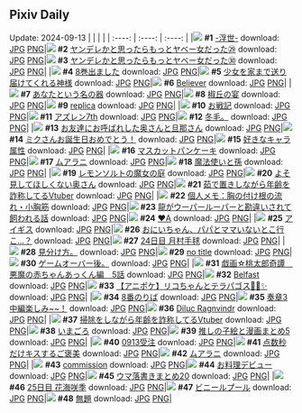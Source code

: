 ## Pixiv Daily
Update: 2024-09-13
|      |      |      |
| :----: | :----: | :----: |
|![](https://pixiv.microyu.workers.dev/c/240x480/img-master/img/2024/09/11/20/39/20/122343667_p0_master1200.jpg) **#1** [-浮世-](https://www.pixiv.net/artworks/122343667) download: [JPG](https://pixiv.microyu.workers.dev/img-original/img/2024/09/11/20/39/20/122343667_p0.jpg) [PNG](https://pixiv.microyu.workers.dev/img-original/img/2024/09/11/20/39/20/122343667_p0.png)|![](https://pixiv.microyu.workers.dev/c/240x480/img-master/img/2024/09/11/00/01/27/122323089_p0_master1200.jpg) **#2** [ヤンデレかと思ったらもっとヤベー女だった㉙](https://www.pixiv.net/artworks/122323089) download: [JPG](https://pixiv.microyu.workers.dev/img-original/img/2024/09/11/00/01/27/122323089_p0.jpg) [PNG](https://pixiv.microyu.workers.dev/img-original/img/2024/09/11/00/01/27/122323089_p0.png)|![](https://pixiv.microyu.workers.dev/c/240x480/img-master/img/2024/09/12/00/01/59/122350501_p0_master1200.jpg) **#3** [ヤンデレかと思ったらもっとヤベー女だった㉚](https://www.pixiv.net/artworks/122350501) download: [JPG](https://pixiv.microyu.workers.dev/img-original/img/2024/09/12/00/01/59/122350501_p0.jpg) [PNG](https://pixiv.microyu.workers.dev/img-original/img/2024/09/12/00/01/59/122350501_p0.png)|
|![](https://pixiv.microyu.workers.dev/c/240x480/img-master/img/2024/09/12/00/15/04/122351061_p0_master1200.jpg) **#4** [8巻出ました](https://www.pixiv.net/artworks/122351061) download: [JPG](https://pixiv.microyu.workers.dev/img-original/img/2024/09/12/00/15/04/122351061_p0.jpg) [PNG](https://pixiv.microyu.workers.dev/img-original/img/2024/09/12/00/15/04/122351061_p0.png)|![](https://pixiv.microyu.workers.dev/c/240x480/img-master/img/2024/09/11/11/28/07/122333359_p0_master1200.jpg) **#5** [少女を家まで送り届けてくれる神様](https://www.pixiv.net/artworks/122333359) download: [JPG](https://pixiv.microyu.workers.dev/img-original/img/2024/09/11/11/28/07/122333359_p0.jpg) [PNG](https://pixiv.microyu.workers.dev/img-original/img/2024/09/11/11/28/07/122333359_p0.png)|![](https://pixiv.microyu.workers.dev/c/240x480/img-master/img/2024/09/11/03/16/32/122327468_p0_master1200.jpg) **#6** [Believer](https://www.pixiv.net/artworks/122327468) download: [JPG](https://pixiv.microyu.workers.dev/img-original/img/2024/09/11/03/16/32/122327468_p0.jpg) [PNG](https://pixiv.microyu.workers.dev/img-original/img/2024/09/11/03/16/32/122327468_p0.png)|
|![](https://pixiv.microyu.workers.dev/c/240x480/img-master/img/2024/09/11/12/00/05/122333851_p0_master1200.jpg) **#7** [あなたという名の器](https://www.pixiv.net/artworks/122333851) download: [JPG](https://pixiv.microyu.workers.dev/img-original/img/2024/09/11/12/00/05/122333851_p0.jpg) [PNG](https://pixiv.microyu.workers.dev/img-original/img/2024/09/11/12/00/05/122333851_p0.png)|![](https://pixiv.microyu.workers.dev/c/240x480/img-master/img/2024/09/11/00/00/25/122322923_p0_master1200.jpg) **#8** [椒丘の宴](https://www.pixiv.net/artworks/122322923) download: [JPG](https://pixiv.microyu.workers.dev/img-original/img/2024/09/11/00/00/25/122322923_p0.jpg) [PNG](https://pixiv.microyu.workers.dev/img-original/img/2024/09/11/00/00/25/122322923_p0.png)|![](https://pixiv.microyu.workers.dev/c/240x480/img-master/img/2024/09/12/00/00/51/122350368_p0_master1200.jpg) **#9** [replica](https://www.pixiv.net/artworks/122350368) download: [JPG](https://pixiv.microyu.workers.dev/img-original/img/2024/09/12/00/00/51/122350368_p0.jpg) [PNG](https://pixiv.microyu.workers.dev/img-original/img/2024/09/12/00/00/51/122350368_p0.png)|
|![](https://pixiv.microyu.workers.dev/c/240x480/img-master/img/2024/09/11/21/29/16/122345147_p0_master1200.jpg) **#10** [お戦記](https://www.pixiv.net/artworks/122345147) download: [JPG](https://pixiv.microyu.workers.dev/img-original/img/2024/09/11/21/29/16/122345147_p0.jpg) [PNG](https://pixiv.microyu.workers.dev/img-original/img/2024/09/11/21/29/16/122345147_p0.png)|![](https://pixiv.microyu.workers.dev/c/240x480/img-master/img/2024/09/11/00/01/31/122323098_p0_master1200.jpg) **#11** [アズレン7th](https://www.pixiv.net/artworks/122323098) download: [JPG](https://pixiv.microyu.workers.dev/img-original/img/2024/09/11/00/01/31/122323098_p0.jpg) [PNG](https://pixiv.microyu.workers.dev/img-original/img/2024/09/11/00/01/31/122323098_p0.png)|![](https://pixiv.microyu.workers.dev/c/240x480/img-master/img/2024/09/11/04/12/07/122328188_p0_master1200.jpg) **#12** [冬毛。](https://www.pixiv.net/artworks/122328188) download: [JPG](https://pixiv.microyu.workers.dev/img-original/img/2024/09/11/04/12/07/122328188_p0.jpg) [PNG](https://pixiv.microyu.workers.dev/img-original/img/2024/09/11/04/12/07/122328188_p0.png)|
|![](https://pixiv.microyu.workers.dev/c/240x480/img-master/img/2024/09/11/00/52/12/122323406_p0_master1200.jpg) **#13** [お友達にお呼ばれした奥さんと旦那さん](https://www.pixiv.net/artworks/122323406) download: [JPG](https://pixiv.microyu.workers.dev/img-original/img/2024/09/11/00/52/12/122323406_p0.jpg) [PNG](https://pixiv.microyu.workers.dev/img-original/img/2024/09/11/00/52/12/122323406_p0.png)|![](https://pixiv.microyu.workers.dev/c/240x480/img-master/img/2024/09/11/00/00/25/122322925_p0_master1200.jpg) **#14** [ミクさんお誕生日おめでとう！](https://www.pixiv.net/artworks/122322925) download: [JPG](https://pixiv.microyu.workers.dev/img-original/img/2024/09/11/00/00/25/122322925_p0.jpg) [PNG](https://pixiv.microyu.workers.dev/img-original/img/2024/09/11/00/00/25/122322925_p0.png)|![](https://pixiv.microyu.workers.dev/c/240x480/img-master/img/2024/09/12/05/14/27/122356045_p0_master1200.jpg) **#15** [好きなキャラ属性](https://www.pixiv.net/artworks/122356045) download: [JPG](https://pixiv.microyu.workers.dev/img-original/img/2024/09/12/05/14/27/122356045_p0.jpg) [PNG](https://pixiv.microyu.workers.dev/img-original/img/2024/09/12/05/14/27/122356045_p0.png)|
|![](https://pixiv.microyu.workers.dev/c/240x480/img-master/img/2024/09/12/20/30/01/122370732_p0_master1200.jpg) **#16** [マスカットパンケーキ](https://www.pixiv.net/artworks/122370732) download: [JPG](https://pixiv.microyu.workers.dev/img-original/img/2024/09/12/20/30/01/122370732_p0.jpg) [PNG](https://pixiv.microyu.workers.dev/img-original/img/2024/09/12/20/30/01/122370732_p0.png)|![](https://pixiv.microyu.workers.dev/c/240x480/img-master/img/2024/09/12/00/00/25/122350280_p0_master1200.jpg) **#17** [ムアラニ](https://www.pixiv.net/artworks/122350280) download: [JPG](https://pixiv.microyu.workers.dev/img-original/img/2024/09/12/00/00/25/122350280_p0.jpg) [PNG](https://pixiv.microyu.workers.dev/img-original/img/2024/09/12/00/00/25/122350280_p0.png)|![](https://pixiv.microyu.workers.dev/c/240x480/img-master/img/2024/09/11/17/24/55/122338834_p0_master1200.jpg) **#18** [魔法使いと孫](https://www.pixiv.net/artworks/122338834) download: [JPG](https://pixiv.microyu.workers.dev/img-original/img/2024/09/11/17/24/55/122338834_p0.jpg) [PNG](https://pixiv.microyu.workers.dev/img-original/img/2024/09/11/17/24/55/122338834_p0.png)|
|![](https://pixiv.microyu.workers.dev/c/240x480/img-master/img/2024/09/11/17/29/50/122338929_p0_master1200.jpg) **#19** [レモンソルトの魔女の庭](https://www.pixiv.net/artworks/122338929) download: [JPG](https://pixiv.microyu.workers.dev/img-original/img/2024/09/11/17/29/50/122338929_p0.jpg) [PNG](https://pixiv.microyu.workers.dev/img-original/img/2024/09/11/17/29/50/122338929_p0.png)|![](https://pixiv.microyu.workers.dev/c/240x480/img-master/img/2024/09/12/17/32/36/122350619_p0_master1200.jpg) **#20** [よそ見してほしくない奥さん](https://www.pixiv.net/artworks/122350619) download: [JPG](https://pixiv.microyu.workers.dev/img-original/img/2024/09/12/17/32/36/122350619_p0.jpg) [PNG](https://pixiv.microyu.workers.dev/img-original/img/2024/09/12/17/32/36/122350619_p0.png)|![](https://pixiv.microyu.workers.dev/c/240x480/img-master/img/2024/09/11/21/46/55/122345736_p0_master1200.jpg) **#21** [茹で置きしながら年齢を詐称してるVtuber](https://www.pixiv.net/artworks/122345736) download: [JPG](https://pixiv.microyu.workers.dev/img-original/img/2024/09/11/21/46/55/122345736_p0.jpg) [PNG](https://pixiv.microyu.workers.dev/img-original/img/2024/09/11/21/46/55/122345736_p0.png)|
|![](https://pixiv.microyu.workers.dev/c/240x480/img-master/img/2024/09/12/06/00/10/122356500_p0_master1200.jpg) **#22** [個人メモ：胸の付け根の流れ・小胸筋](https://www.pixiv.net/artworks/122356500) download: [JPG](https://pixiv.microyu.workers.dev/img-original/img/2024/09/12/06/00/10/122356500_p0.jpg) [PNG](https://pixiv.microyu.workers.dev/img-original/img/2024/09/12/06/00/10/122356500_p0.png)|![](https://pixiv.microyu.workers.dev/c/240x480/img-master/img/2024/09/11/22/28/40/122346786_p0_master1200.jpg) **#23** [龍がウーパールーパーと勘違いされて飼われる話](https://www.pixiv.net/artworks/122346786) download: [JPG](https://pixiv.microyu.workers.dev/img-original/img/2024/09/11/22/28/40/122346786_p0.jpg) [PNG](https://pixiv.microyu.workers.dev/img-original/img/2024/09/11/22/28/40/122346786_p0.png)|![](https://pixiv.microyu.workers.dev/c/240x480/img-master/img/2024/09/12/00/14/16/122351034_p0_master1200.jpg) **#24** [♥A](https://www.pixiv.net/artworks/122351034) download: [JPG](https://pixiv.microyu.workers.dev/img-original/img/2024/09/12/00/14/16/122351034_p0.jpg) [PNG](https://pixiv.microyu.workers.dev/img-original/img/2024/09/12/00/14/16/122351034_p0.png)|
|![](https://pixiv.microyu.workers.dev/c/240x480/img-master/img/2024/09/12/00/00/37/122350325_p0_master1200.jpg) **#25** [アイギス](https://www.pixiv.net/artworks/122350325) download: [JPG](https://pixiv.microyu.workers.dev/img-original/img/2024/09/12/00/00/37/122350325_p0.jpg) [PNG](https://pixiv.microyu.workers.dev/img-original/img/2024/09/12/00/00/37/122350325_p0.png)|![](https://pixiv.microyu.workers.dev/c/240x480/img-master/img/2024/09/12/15/59/31/122364698_p0_master1200.jpg) **#26** [おにいちゃん、パパとママいないとこ行こ…？](https://www.pixiv.net/artworks/122364698) download: [JPG](https://pixiv.microyu.workers.dev/img-original/img/2024/09/12/15/59/31/122364698_p0.jpg) [PNG](https://pixiv.microyu.workers.dev/img-original/img/2024/09/12/15/59/31/122364698_p0.png)|![](https://pixiv.microyu.workers.dev/c/240x480/img-master/img/2024/09/11/04/42/20/122328467_p0_master1200.jpg) **#27** [24日目 月村手毬](https://www.pixiv.net/artworks/122328467) download: [JPG](https://pixiv.microyu.workers.dev/img-original/img/2024/09/11/04/42/20/122328467_p0.jpg) [PNG](https://pixiv.microyu.workers.dev/img-original/img/2024/09/11/04/42/20/122328467_p0.png)|
|![](https://pixiv.microyu.workers.dev/c/240x480/img-master/img/2024/09/11/18/38/01/122340442_p0_master1200.jpg) **#28** [見分け方。](https://www.pixiv.net/artworks/122340442) download: [JPG](https://pixiv.microyu.workers.dev/img-original/img/2024/09/11/18/38/01/122340442_p0.jpg) [PNG](https://pixiv.microyu.workers.dev/img-original/img/2024/09/11/18/38/01/122340442_p0.png)|![](https://pixiv.microyu.workers.dev/c/240x480/img-master/img/2024/09/11/01/52/12/122326119_p0_master1200.jpg) **#29** [no title](https://www.pixiv.net/artworks/122326119) download: [JPG](https://pixiv.microyu.workers.dev/img-original/img/2024/09/11/01/52/12/122326119_p0.jpg) [PNG](https://pixiv.microyu.workers.dev/img-original/img/2024/09/11/01/52/12/122326119_p0.png)|![](https://pixiv.microyu.workers.dev/c/240x480/img-master/img/2024/09/12/17/13/18/122365798_p0_master1200.jpg) **#30** [ゲームオーバー後。](https://www.pixiv.net/artworks/122365798) download: [JPG](https://pixiv.microyu.workers.dev/img-original/img/2024/09/12/17/13/18/122365798_p0.jpg) [PNG](https://pixiv.microyu.workers.dev/img-original/img/2024/09/12/17/13/18/122365798_p0.png)|
|![](https://pixiv.microyu.workers.dev/c/240x480/img-master/img/2024/09/12/00/19/07/122351187_p0_master1200.jpg) **#31** [戯画☆桃太郎奇譚　悪魔の赤ちゃんあっくん編　5話](https://www.pixiv.net/artworks/122351187) download: [JPG](https://pixiv.microyu.workers.dev/img-original/img/2024/09/12/00/19/07/122351187_p0.jpg) [PNG](https://pixiv.microyu.workers.dev/img-original/img/2024/09/12/00/19/07/122351187_p0.png)|![](https://pixiv.microyu.workers.dev/c/240x480/img-master/img/2024/09/11/16/46/00/122338090_p0_master1200.jpg) **#32** [Belfast](https://www.pixiv.net/artworks/122338090) download: [JPG](https://pixiv.microyu.workers.dev/img-original/img/2024/09/11/16/46/00/122338090_p0.jpg) [PNG](https://pixiv.microyu.workers.dev/img-original/img/2024/09/11/16/46/00/122338090_p0.png)|![](https://pixiv.microyu.workers.dev/c/240x480/img-master/img/2024/09/11/02/09/41/122326474_p0_master1200.jpg) **#33** [【アニポケ】リコちゃんとテラパゴス🍩🐢✨️](https://www.pixiv.net/artworks/122326474) download: [JPG](https://pixiv.microyu.workers.dev/img-original/img/2024/09/11/02/09/41/122326474_p0.jpg) [PNG](https://pixiv.microyu.workers.dev/img-original/img/2024/09/11/02/09/41/122326474_p0.png)|
|![](https://pixiv.microyu.workers.dev/c/240x480/img-master/img/2024/09/11/17/11/19/122338576_p0_master1200.jpg) **#34** [8番のりば](https://www.pixiv.net/artworks/122338576) download: [JPG](https://pixiv.microyu.workers.dev/img-original/img/2024/09/11/17/11/19/122338576_p0.jpg) [PNG](https://pixiv.microyu.workers.dev/img-original/img/2024/09/11/17/11/19/122338576_p0.png)|![](https://pixiv.microyu.workers.dev/c/240x480/img-master/img/2024/09/11/17/56/26/122339419_p0_master1200.jpg) **#35** [奏章3中編楽しみ~~！](https://www.pixiv.net/artworks/122339419) download: [JPG](https://pixiv.microyu.workers.dev/img-original/img/2024/09/11/17/56/26/122339419_p0.jpg) [PNG](https://pixiv.microyu.workers.dev/img-original/img/2024/09/11/17/56/26/122339419_p0.png)|![](https://pixiv.microyu.workers.dev/c/240x480/img-master/img/2024/09/11/13/35/37/122335267_p0_master1200.jpg) **#36** [Diluc Ragnvindr](https://www.pixiv.net/artworks/122335267) download: [JPG](https://pixiv.microyu.workers.dev/img-original/img/2024/09/11/13/35/37/122335267_p0.jpg) [PNG](https://pixiv.microyu.workers.dev/img-original/img/2024/09/11/13/35/37/122335267_p0.png)|
|![](https://pixiv.microyu.workers.dev/c/240x480/img-master/img/2024/09/12/21/08/02/122371920_p0_master1200.jpg) **#37** [掃除をしながら年齢を詐称してるVtuber](https://www.pixiv.net/artworks/122371920) download: [JPG](https://pixiv.microyu.workers.dev/img-original/img/2024/09/12/21/08/02/122371920_p0.jpg) [PNG](https://pixiv.microyu.workers.dev/img-original/img/2024/09/12/21/08/02/122371920_p0.png)|![](https://pixiv.microyu.workers.dev/c/240x480/img-master/img/2024/09/11/01/46/26/122326011_p0_master1200.jpg) **#38** [いまごろ](https://www.pixiv.net/artworks/122326011) download: [JPG](https://pixiv.microyu.workers.dev/img-original/img/2024/09/11/01/46/26/122326011_p0.jpg) [PNG](https://pixiv.microyu.workers.dev/img-original/img/2024/09/11/01/46/26/122326011_p0.png)|![](https://pixiv.microyu.workers.dev/c/240x480/img-master/img/2024/09/11/00/03/07/122323214_p0_master1200.jpg) **#39** [推しの子絵と漫画まとめ5](https://www.pixiv.net/artworks/122323214) download: [JPG](https://pixiv.microyu.workers.dev/img-original/img/2024/09/11/00/03/07/122323214_p0.jpg) [PNG](https://pixiv.microyu.workers.dev/img-original/img/2024/09/11/00/03/07/122323214_p0.png)|
|![](https://pixiv.microyu.workers.dev/c/240x480/img-master/img/2024/09/12/00/01/02/122350405_p0_master1200.jpg) **#40** [0913受注](https://www.pixiv.net/artworks/122350405) download: [JPG](https://pixiv.microyu.workers.dev/img-original/img/2024/09/12/00/01/02/122350405_p0.jpg) [PNG](https://pixiv.microyu.workers.dev/img-original/img/2024/09/12/00/01/02/122350405_p0.png)|![](https://pixiv.microyu.workers.dev/c/240x480/img-master/img/2024/09/12/18/00/03/122366741_p0_master1200.jpg) **#41** [点数秒だけキスするご褒美](https://www.pixiv.net/artworks/122366741) download: [JPG](https://pixiv.microyu.workers.dev/img-original/img/2024/09/12/18/00/03/122366741_p0.jpg) [PNG](https://pixiv.microyu.workers.dev/img-original/img/2024/09/12/18/00/03/122366741_p0.png)|![](https://pixiv.microyu.workers.dev/c/240x480/img-master/img/2024/09/11/02/14/52/122326559_p0_master1200.jpg) **#42** [ムアラニ](https://www.pixiv.net/artworks/122326559) download: [JPG](https://pixiv.microyu.workers.dev/img-original/img/2024/09/11/02/14/52/122326559_p0.jpg) [PNG](https://pixiv.microyu.workers.dev/img-original/img/2024/09/11/02/14/52/122326559_p0.png)|
|![](https://pixiv.microyu.workers.dev/c/240x480/img-master/img/2024/09/12/01/03/49/122352549_p0_master1200.jpg) **#43** [commission](https://www.pixiv.net/artworks/122352549) download: [JPG](https://pixiv.microyu.workers.dev/img-original/img/2024/09/12/01/03/49/122352549_p0.jpg) [PNG](https://pixiv.microyu.workers.dev/img-original/img/2024/09/12/01/03/49/122352549_p0.png)|![](https://pixiv.microyu.workers.dev/c/240x480/img-master/img/2024/09/11/11/02/19/122332999_p0_master1200.jpg) **#44** [お料理デビュー](https://www.pixiv.net/artworks/122332999) download: [JPG](https://pixiv.microyu.workers.dev/img-original/img/2024/09/11/11/02/19/122332999_p0.jpg) [PNG](https://pixiv.microyu.workers.dev/img-original/img/2024/09/11/11/02/19/122332999_p0.png)|![](https://pixiv.microyu.workers.dev/c/240x480/img-master/img/2024/09/12/19/28/02/122369016_p0_master1200.jpg) **#45** [ウマ落書きまとめ20](https://www.pixiv.net/artworks/122369016) download: [JPG](https://pixiv.microyu.workers.dev/img-original/img/2024/09/12/19/28/02/122369016_p0.jpg) [PNG](https://pixiv.microyu.workers.dev/img-original/img/2024/09/12/19/28/02/122369016_p0.png)|
|![](https://pixiv.microyu.workers.dev/c/240x480/img-master/img/2024/09/12/00/51/21/122352172_p0_master1200.jpg) **#46** [25日目 花海咲季](https://www.pixiv.net/artworks/122352172) download: [JPG](https://pixiv.microyu.workers.dev/img-original/img/2024/09/12/00/51/21/122352172_p0.jpg) [PNG](https://pixiv.microyu.workers.dev/img-original/img/2024/09/12/00/51/21/122352172_p0.png)|![](https://pixiv.microyu.workers.dev/c/240x480/img-master/img/2024/09/12/18/34/40/122367627_p0_master1200.jpg) **#47** [ビニールプール](https://www.pixiv.net/artworks/122367627) download: [JPG](https://pixiv.microyu.workers.dev/img-original/img/2024/09/12/18/34/40/122367627_p0.jpg) [PNG](https://pixiv.microyu.workers.dev/img-original/img/2024/09/12/18/34/40/122367627_p0.png)|![](https://pixiv.microyu.workers.dev/c/240x480/img-master/img/2024/09/11/05/51/54/122329007_p0_master1200.jpg) **#48** [無題](https://www.pixiv.net/artworks/122329007) download: [JPG](https://pixiv.microyu.workers.dev/img-original/img/2024/09/11/05/51/54/122329007_p0.jpg) [PNG](https://pixiv.microyu.workers.dev/img-original/img/2024/09/11/05/51/54/122329007_p0.png)|
